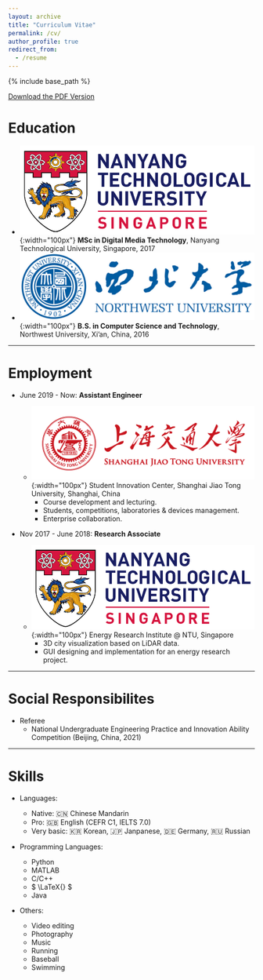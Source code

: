 ```yaml
---
layout: archive
title: "Curriculum Vitae"
permalink: /cv/
author_profile: true
redirect_from:
  - /resume
---
```


{% include base_path %}

[Download the PDF Version](/files/CV_Weiming_Zhao.pdf)

Education
======
* ![NTU-LOGO](/images/ntu-logo.png){:width="100px"}  **MSc in Digital Media Technology**, Nanyang Technological University, Singapore, 2017
* ![NWU-LOGO](/images/nwu-logo.png){:width="100px"}  **B.S. in Computer Science and Technology**, Northwest University, Xi’an, China, 2016

***

Employment
======
* June 2019 - Now: **Assistant Engineer**
  * ![SJTU-LOGO](/images/sjtu-logo.png){:width="100px"}  Student Innovation Center, Shanghai Jiao Tong University, Shanghai, China
    * Course development and lecturing.
    * Students, competitions, laboratories & devices management.
    * Enterprise collaboration.

* Nov 2017 - June 2018: **Research Associate**
  * ![NTU-LOGO](/images/ntu-logo.png){:width="100px"}  Energy Research Institute @ NTU, Singapore
    * 3D city visualization based on LiDAR data.
    * GUI designing and implementation for an energy research project.
  
***

Social Responsibilites
======
* Referee
  * National Undergraduate Engineering Practice and Innovation Ability Competition (Beijing, China, 2021)

***

Skills
======
* Languages: 
  * Native: 🇨🇳 Chinese Mandarin 
  * Pro: 🇬🇧 English (CEFR C1, IELTS 7.0)
  * Very basic: 🇰🇷 Korean, 🇯🇵 Janpanese, 🇩🇪 Germany, 🇷🇺 Russian

* Programming Languages: 
  * Python
  * MATLAB
  * C/C++
  * $ \LaTeX{} $
  * Java
 
* Others:
  * Video editing
  * Photography
  * Music
  * Running
  * Baseball
  * Swimming

<!-- Publications
======
  <ul>{% for post in site.publications %}
    {% include archive-single-cv.html %}
  {% endfor %}</ul>
  
Talks
======
  <ul>{% for post in site.talks %}
    {% include archive-single-talk-cv.html %}
  {% endfor %}</ul>
  
Teaching
======
  <ul>{% for post in site.teaching %}
    {% include archive-single-cv.html %}
  {% endfor %}</ul>
  
Service and leadership
======
* Currently signed in to 43 different slack teams -->
